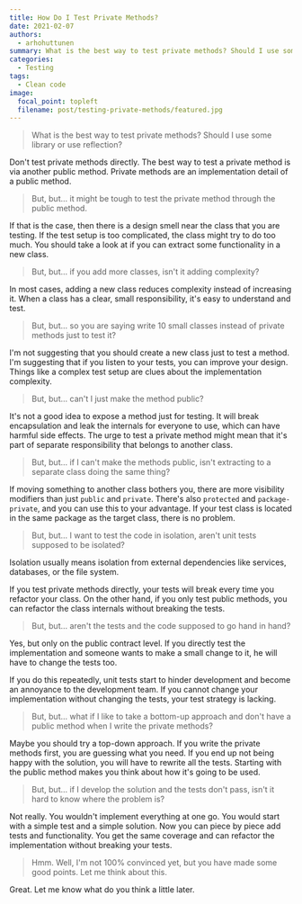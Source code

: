 ```yaml
---
title: How Do I Test Private Methods?
date: 2021-02-07
authors:
  - arhohuttunen
summary: What is the best way to test private methods? Should I use some library or use reflection? Can I just make the method public?
categories:
  - Testing
tags:
  - Clean code
image:
  focal_point: topleft
  filename: post/testing-private-methods/featured.jpg
---
```


> What is the best way to test private methods? Should I use some library or use reflection?

Don't test private methods directly. The best way to test a private method is via another public method. Private methods are an implementation detail of a public method.

> But, but... it might be tough to test the private method through the public method. 

If that is the case, then there is a design smell near the class that you are testing. If the test setup is too complicated, the class might try to do too much. You should take a look at if you can extract some functionality in a new class.

> But, but... if you add more classes, isn't it adding complexity?

In most cases, adding a new class reduces complexity instead of increasing it. When a class has a clear, small responsibility, it's easy to understand and test.

> But, but... so you are saying write 10 small classes instead of private methods just to test it?

I'm not suggesting that you should create a new class just to test a method. I'm suggesting that if you listen to your tests, you can improve your design. Things like a complex test setup are clues about the implementation complexity.

> But, but... can't I just make the method public?

It's not a good idea to expose a method just for testing. It will break encapsulation and leak the internals for everyone to use, which can have harmful side effects. The urge to test a private method might mean that it's part of separate responsibility that belongs to another class.

> But, but... if I can't make the methods public, isn't extracting to a separate class doing the same thing?

If moving something to another class bothers you, there are more visibility modifiers than just `public` and `private`. There's also `protected` and `package-private`, and you can use this to your advantage. If your test class is located in the same package as the target class, there is no problem.

> But, but... I want to test the code in isolation, aren't unit tests supposed to be isolated?

Isolation usually means isolation from external dependencies like services, databases, or the file system.

If you test private methods directly, your tests will break every time you refactor your class. On the other hand, if you only test public methods, you can refactor the class internals without breaking the tests.

> But, but... aren't the tests and the code supposed to go hand in hand?

Yes, but only on the public contract level. If you directly test the implementation and someone wants to make a small change to it, he will have to change the tests too.

If you do this repeatedly, unit tests start to hinder development and become an annoyance to the development team. If you cannot change your implementation without changing the tests, your test strategy is lacking.

> But, but... what if I like to take a bottom-up approach and don't have a public method when I write the private methods?

Maybe you should try a top-down approach. If you write the private methods first, you are guessing what you need. If you end up not being happy with the solution, you will have to rewrite all the tests. Starting with the public method makes you think about how it's going to be used.

> But, but... if I develop the solution and the tests don't pass, isn't it hard to know where the problem is?

Not really. You wouldn't implement everything at one go. You would start with a simple test and a simple solution.
Now you can piece by piece add tests and functionality. You get the same coverage and can refactor the implementation without breaking your tests.

> Hmm. Well, I'm not 100% convinced yet, but you have made some good points. Let me think about this.

Great. Let me know what do you think a little later.
